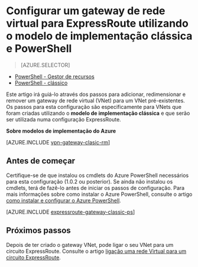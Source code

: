 <properties
   pageTitle="Configurar um gateway VNet para ExpressRoute através do PowerShell | Microsoft Azure"
   description="Configurar um gateway VNet para uma implementação clássica VNet através do PowerShell para uma configuração ExpressRoute do modelo."
   documentationCenter="na"
   services="expressroute"
   authors="charwen"
   manager="carmonm"
   editor=""
   tags="azure-service-management"/>
<tags
   ms.service="expressroute"
   ms.devlang="na"
   ms.topic="article" 
   ms.tgt_pltfrm="na"
   ms.workload="infrastructure-services"
   ms.date="10/03/2016"
   ms.author="charwen"/>

# <a name="configure-a-virtual-network-gateway-for-expressroute-using-the-classic-deployment-model-and-powershell"></a>Configurar um gateway de rede virtual para ExpressRoute utilizando o modelo de implementação clássica e PowerShell

> [AZURE.SELECTOR]
- [PowerShell - Gestor de recursos](expressroute-howto-add-gateway-resource-manager.md)
- [PowerShell - clássico](expressroute-howto-add-gateway-classic.md)

Este artigo irá guiá-lo através dos passos para adicionar, redimensionar e remover um gateway de rede virtual (VNet) para um VNet pré-existentes. Os passos para esta configuração são especificamente para VNets que foram criadas utilizando o **modelo de implementação clássica** e que serão ser utilizada numa configuração ExpressRoute. 

**Sobre modelos de implementação do Azure**

[AZURE.INCLUDE [vpn-gateway-clasic-rm](../../includes/vpn-gateway-classic-rm-include.md)] 

## <a name="before-beginning"></a>Antes de começar

Certifique-se de que instalou os cmdlets do Azure PowerShell necessários para esta configuração (1.0.2 ou posterior). Se ainda não instalou os cmdlets, terá de fazê-lo antes de iniciar os passos de configuração. Para mais informações sobre como instalar o Azure PowerShell, consulte o artigo [como instalar e configurar o Azure PowerShell](../powershell-install-configure.md).


[AZURE.INCLUDE [expressroute-gateway-classic-ps](../../includes/expressroute-gateway-classic-ps-include.md)]

    
## <a name="next-steps"></a>Próximos passos

Depois de ter criado o gateway VNet, pode ligar o seu VNet para um circuito ExpressRoute. Consulte o artigo [ligação uma rede Virtual para um circuito ExpressRoute](expressroute-howto-linkvnet-classic.md).
